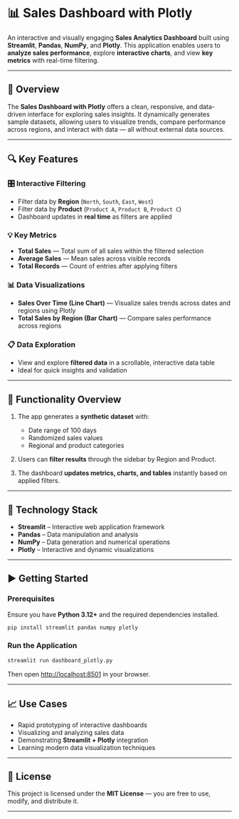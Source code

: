 
# 📊 Sales Dashboard with Plotly

An interactive and visually engaging **Sales Analytics Dashboard** built using **Streamlit**, **Pandas**, **NumPy**, and **Plotly**.
This application enables users to **analyze sales performance**, explore **interactive charts**, and view **key metrics** with real-time filtering.

---

## 🚀 Overview

The **Sales Dashboard with Plotly** offers a clean, responsive, and data-driven interface for exploring sales insights.
It dynamically generates sample datasets, allowing users to visualize trends, compare performance across regions, and interact with data — all without external data sources.

---

## 🔍 Key Features

### 🎛️ Interactive Filtering

* Filter data by **Region** (`North`, `South`, `East`, `West`)
* Filter data by **Product** (`Product A`, `Product B`, `Product C`)
* Dashboard updates in **real time** as filters are applied

### 💡 Key Metrics

* **Total Sales** — Total sum of all sales within the filtered selection
* **Average Sales** — Mean sales across visible records
* **Total Records** — Count of entries after applying filters

### 📊 Data Visualizations

* **Sales Over Time (Line Chart)** — Visualize sales trends across dates and regions using Plotly
* **Total Sales by Region (Bar Chart)** — Compare sales performance across regions

### 📋 Data Exploration

* View and explore **filtered data** in a scrollable, interactive data table
* Ideal for quick insights and validation

---

## 🧠 Functionality Overview

1. The app generates a **synthetic dataset** with:

   * Date range of 100 days
   * Randomized sales values
   * Regional and product categories

2. Users can **filter results** through the sidebar by Region and Product.

3. The dashboard **updates metrics, charts, and tables** instantly based on applied filters.

---

## 🧰 Technology Stack

* **Streamlit** – Interactive web application framework
* **Pandas** – Data manipulation and analysis
* **NumPy** – Data generation and numerical operations
* **Plotly** – Interactive and dynamic visualizations

---

## ▶️ Getting Started

### Prerequisites

Ensure you have **Python 3.12+** and the required dependencies installed.

```bash
pip install streamlit pandas numpy plotly
```

### Run the Application

```bash
streamlit run dashboard_plotly.py
```

Then open [http://localhost:8501](http://localhost:8501) in your browser.

---

## 📈 Use Cases

* Rapid prototyping of interactive dashboards
* Visualizing and analyzing sales data
* Demonstrating **Streamlit + Plotly** integration
* Learning modern data visualization techniques

---

## 📄 License

This project is licensed under the **MIT License** — you are free to use, modify, and distribute it.

---
